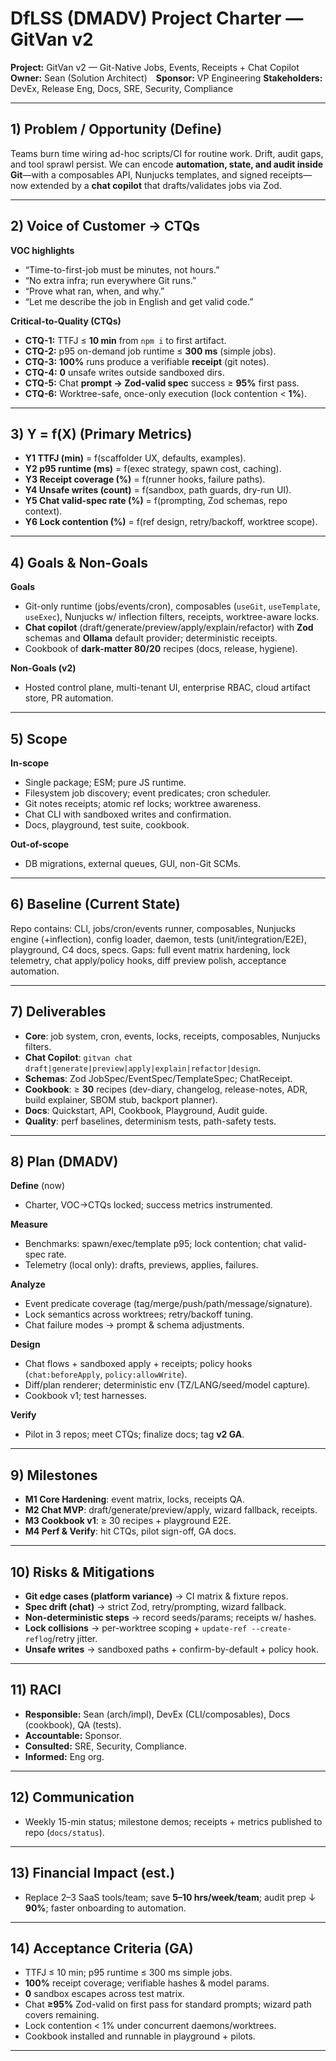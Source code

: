 # DfLSS (DMADV) Project Charter — GitVan v2

**Project:** GitVan v2 — Git-Native Jobs, Events, Receipts + Chat Copilot
**Owner:** Sean (Solution Architect) **Sponsor:** VP Engineering
**Stakeholders:** DevEx, Release Eng, Docs, SRE, Security, Compliance

---

## 1) Problem / Opportunity (Define)

Teams burn time wiring ad-hoc scripts/CI for routine work. Drift, audit gaps, and tool sprawl persist. We can encode **automation, state, and audit inside Git**—with a composables API, Nunjucks templates, and signed receipts—now extended by a **chat copilot** that drafts/validates jobs via Zod.

---

## 2) Voice of Customer → CTQs

**VOC highlights**

* “Time-to-first-job must be minutes, not hours.”
* “No extra infra; run everywhere Git runs.”
* “Prove what ran, when, and why.”
* “Let me describe the job in English and get valid code.”

**Critical-to-Quality (CTQs)**

* **CTQ-1:** TTFJ ≤ **10 min** from `npm i` to first artifact.
* **CTQ-2:** p95 on-demand job runtime ≤ **300 ms** (simple jobs).
* **CTQ-3:** **100%** runs produce a verifiable **receipt** (git notes).
* **CTQ-4:** **0** unsafe writes outside sandboxed dirs.
* **CTQ-5:** Chat **prompt → Zod-valid spec** success ≥ **95%** first pass.
* **CTQ-6:** Worktree-safe, once-only execution (lock contention < **1%**).

---

## 3) Y = f(X) (Primary Metrics)

* **Y1 TTFJ (min)** = f(scaffolder UX, defaults, examples).
* **Y2 p95 runtime (ms)** = f(exec strategy, spawn cost, caching).
* **Y3 Receipt coverage (%)** = f(runner hooks, failure paths).
* **Y4 Unsafe writes (count)** = f(sandbox, path guards, dry-run UI).
* **Y5 Chat valid-spec rate (%)** = f(prompting, Zod schemas, repo context).
* **Y6 Lock contention (%)** = f(ref design, retry/backoff, worktree scope).

---

## 4) Goals & Non-Goals

**Goals**

* Git-only runtime (jobs/events/cron), composables (`useGit`, `useTemplate`, `useExec`), Nunjucks w/ inflection filters, receipts, worktree-aware locks.
* **Chat copilot** (draft/generate/preview/apply/explain/refactor) with **Zod** schemas and **Ollama** default provider; deterministic receipts.
* Cookbook of **dark-matter 80/20** recipes (docs, release, hygiene).

**Non-Goals (v2)**

* Hosted control plane, multi-tenant UI, enterprise RBAC, cloud artifact store, PR automation.

---

## 5) Scope

**In-scope**

* Single package; ESM; pure JS runtime.
* Filesystem job discovery; event predicates; cron scheduler.
* Git notes receipts; atomic ref locks; worktree awareness.
* Chat CLI with sandboxed writes and confirmation.
* Docs, playground, test suite, cookbook.

**Out-of-scope**

* DB migrations, external queues, GUI, non-Git SCMs.

---

## 6) Baseline (Current State)

Repo contains: CLI, jobs/cron/events runner, composables, Nunjucks engine (+inflection), config loader, daemon, tests (unit/integration/E2E), playground, C4 docs, specs.
Gaps: full event matrix hardening, lock telemetry, chat apply/policy hooks, diff preview polish, acceptance automation.

---

## 7) Deliverables

* **Core**: job system, cron, events, locks, receipts, composables, Nunjucks filters.
* **Chat Copilot**: `gitvan chat draft|generate|preview|apply|explain|refactor|design`.
* **Schemas**: Zod JobSpec/EventSpec/TemplateSpec; ChatReceipt.
* **Cookbook**: ≥ **30** recipes (dev-diary, changelog, release-notes, ADR, build explainer, SBOM stub, backport planner).
* **Docs**: Quickstart, API, Cookbook, Playground, Audit guide.
* **Quality**: perf baselines, determinism tests, path-safety tests.

---

## 8) Plan (DMADV)

**Define** (now)

* Charter, VOC→CTQs locked; success metrics instrumented.

**Measure**

* Benchmarks: spawn/exec/template p95; lock contention; chat valid-spec rate.
* Telemetry (local only): drafts, previews, applies, failures.

**Analyze**

* Event predicate coverage (tag/merge/push/path/message/signature).
* Lock semantics across worktrees; retry/backoff tuning.
* Chat failure modes → prompt & schema adjustments.

**Design**

* Chat flows + sandboxed apply + receipts; policy hooks (`chat:beforeApply`, `policy:allowWrite`).
* Diff/plan renderer; deterministic env (TZ/LANG/seed/model capture).
* Cookbook v1; test harnesses.

**Verify**

* Pilot in 3 repos; meet CTQs; finalize docs; tag **v2 GA**.

---

## 9) Milestones

* **M1 Core Hardening**: event matrix, locks, receipts QA.
* **M2 Chat MVP**: draft/generate/preview/apply, wizard fallback, receipts.
* **M3 Cookbook v1**: ≥ 30 recipes + playground E2E.
* **M4 Perf & Verify**: hit CTQs, pilot sign-off, GA docs.

---

## 10) Risks & Mitigations

* **Git edge cases (platform variance)** → CI matrix & fixture repos.
* **Spec drift (chat)** → strict Zod, retry/prompting, wizard fallback.
* **Non-deterministic steps** → record seeds/params; receipts w/ hashes.
* **Lock collisions** → per-worktree scoping + `update-ref --create-reflog`/retry jitter.
* **Unsafe writes** → sandboxed paths + confirm-by-default + policy hook.

---

## 11) RACI

* **Responsible:** Sean (arch/impl), DevEx (CLI/composables), Docs (cookbook), QA (tests).
* **Accountable:** Sponsor.
* **Consulted:** SRE, Security, Compliance.
* **Informed:** Eng org.

---

## 12) Communication

* Weekly 15-min status; milestone demos; receipts + metrics published to repo (`docs/status`).

---

## 13) Financial Impact (est.)

* Replace 2–3 SaaS tools/team; save **5–10 hrs/week/team**; audit prep ↓ **90%**; faster onboarding to automation.

---

## 14) Acceptance Criteria (GA)

* TTFJ ≤ 10 min; p95 runtime ≤ 300 ms simple jobs.
* **100%** receipt coverage; verifiable hashes & model params.
* **0** sandbox escapes across test matrix.
* Chat **≥95%** Zod-valid on first pass for standard prompts; wizard path covers remaining.
* Lock contention < 1% under concurrent daemons/worktrees.
* Cookbook installed and runnable in playground + pilots.

---
